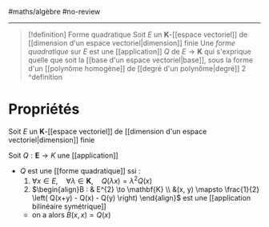 #maths/algèbre #no-review 

----

> [!definition] Forme quadratique
> Soit $E$ un $\mathbf{K}$-[[espace vectoriel]] de [[dimension d'un espace vectoriel|dimension]] finie
> Une *forme quadratique* sur $E$ est une [[application]] $Q$ de $E \to \mathbf{K}$ qui s'exprique quelle que soit la [[base d'un espace vectoriel|base]], sous la forme d'un [[polynôme homogène]] de [[degré d'un polynôme|degré]] $2$
^definition

# Propriétés 
Soit $E$ un $\mathbf{K}$-[[espace vectoriel]] de [[dimension d'un espace vectoriel|dimension]] finie

Soit $Q : \mathbf{E} \to K$ une [[application]] 

 - $Q$ est une [[forme quadratique]] ssi :
     1. $\forall x \in E,\quad \forall \lambda \in \mathbf{K},\quad  Q(\lambda x) = \lambda^{2}Q(x)$
     2. $\begin{align}B : & E^{2}  \to \mathbf{K} \\ &(x, y) \mapsto \frac{1}{2} \left( Q(x+y) - Q(x) - Q(y) \right) \end{align}$ est une [[application bilinéaire symétrique]]
     - on a alors $B(x, x) = Q(x)$

